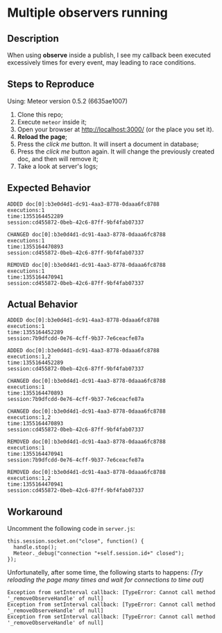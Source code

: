 Multiple observers running
==========================

Description
-----------
When using **observe** inside a publish, I see my callback been executed excessively times for every event, may leading to race conditions.

Steps to Reproduce
------------------
Using: Meteor version 0.5.2 (6635ae1007)

 1. Clone this repo;
 2. Execute `meteor` inside it;
 3. Open your browser at [http://localhost:3000/](http://localhost:3000/) (or the place you set it).
 4. **Reload the page**;
 5. Press the *click me* button. It will insert a document in database;
 6. Press the *click me* button again. It will change the previously created doc, and then will remove it;
 7. Take a look at server's logs;

Expected Behavior
-----------------

    ADDED doc[0]:b3e0d4d1-dc91-4aa3-8778-0daaa6fc8788
    executions:1
    time:1355164452289
    session:cd455872-0beb-42c6-87ff-9bf4fab07337
    
    CHANGED doc[0]:b3e0d4d1-dc91-4aa3-8778-0daaa6fc8788
    executions:1
    time:1355164470893
    session:cd455872-0beb-42c6-87ff-9bf4fab07337
    
    REMOVED doc[0]:b3e0d4d1-dc91-4aa3-8778-0daaa6fc8788
    executions:1
    time:1355164470941
    session:cd455872-0beb-42c6-87ff-9bf4fab07337

Actual Behavior
---------------

    ADDED doc[0]:b3e0d4d1-dc91-4aa3-8778-0daaa6fc8788
    executions:1
    time:1355164452289
    session:7b9dfcdd-0e76-4cff-9b37-7e6ceacfe87a
    
    ADDED doc[0]:b3e0d4d1-dc91-4aa3-8778-0daaa6fc8788
    executions:1,2
    time:1355164452289
    session:cd455872-0beb-42c6-87ff-9bf4fab07337
    
    CHANGED doc[0]:b3e0d4d1-dc91-4aa3-8778-0daaa6fc8788
    executions:1
    time:1355164470893
    session:7b9dfcdd-0e76-4cff-9b37-7e6ceacfe87a
    
    CHANGED doc[0]:b3e0d4d1-dc91-4aa3-8778-0daaa6fc8788
    executions:1,2
    time:1355164470893
    session:cd455872-0beb-42c6-87ff-9bf4fab07337
    
    REMOVED doc[0]:b3e0d4d1-dc91-4aa3-8778-0daaa6fc8788
    executions:1
    time:1355164470941
    session:7b9dfcdd-0e76-4cff-9b37-7e6ceacfe87a
    
    REMOVED doc[0]:b3e0d4d1-dc91-4aa3-8778-0daaa6fc8788
    executions:1,2
    time:1355164470941
    session:cd455872-0beb-42c6-87ff-9bf4fab07337

Workaround
----------
Uncomment the following code in `server.js`:

    this.session.socket.on("close", function() {
      handle.stop();
      Meteor._debug("connection "+self.session.id+" closed");
    });

Unfortunatelly, after some time, the following starts to happens:
*(Try reloading the page many times and wait for connections to time out)*

    Exception from setInterval callback: [TypeError: Cannot call method '_removeObserveHandle' of null]
    Exception from setInterval callback: [TypeError: Cannot call method '_removeObserveHandle' of null]
    Exception from setInterval callback: [TypeError: Cannot call method '_removeObserveHandle' of null]


